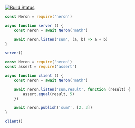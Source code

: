 [![Build Status](https://travis-ci.org/avoronkin/neron.svg?branch=master)](https://travis-ci.org/avoronkin/neron)

```javascript
const Neron = require('neron')

async function server () {
    const neron = await Neron('math')

    await neron.listen('sum', (a, b) => a + b)
}

server()

```


```javascript
const Neron = require('neron')
const assert = require('assert')

async function client () {
    const neron = await Neron('math')

    await neron.listen('sum.result', function (result) {
        assert.equal(result, 5)
    })

    await neron.publish('sum?', [2, 3])
}

client()
```
